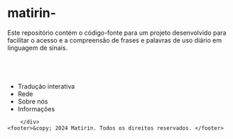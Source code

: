 # matirin-
Este repositório contém o código-fonte para um projeto desenvolvido para facilitar o acesso e a compreensão de frases e palavras de uso diário em linguagem de sinais. 

<!DOCTYPE html>
<html lang="en">

<head>
    <meta charset="UTF-8">
    <meta name="viewport" content="width=device-width, initial-scale=1.0">
    <title>Projeto Matirin</title>
    <link rel="stylesheet" href="css/style.css" />
</head>
<body>
    <header>
        <div class="logo">
            <img>
        </div>
    </header>
    <div class="nav">
            <ul>
                <li link="pages/tradutor.html"><a>Tradução interativa</a></li>
                <li link="pages/rede.html"><a>Rede</a></li>
                <li link="pages/sobre.html"><a>Sobre nós</a></li>
                <li link="pages/inforação.html"><a>Informações</a></li>
            </ul>

        </div>
    <footer>&copy; 2024 Matirin. Todos os direitos reservados. </footer>
</body>

</html>

